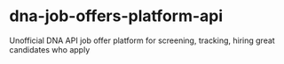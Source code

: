 # dna-job-offers-platform-api
Unofficial DNA API job offer platform for screening, tracking, hiring great candidates who apply
